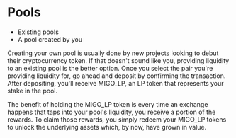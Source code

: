 # Pools

* Existing pools
* A pool created by you

Creating your own pool is usually done by new projects looking to debut their cryptocurrency token. If that doesn't sound like you, providing liquidity to an existing pool is the better option. Once you select the pair you're providing liquidity for, go ahead and deposit by confirming the transaction. After depositing, you'll receive MIGO\_LP, an LP token that represents your stake in the pool.&#x20;

The benefit of holding the MIGO\_LP token is every time an exchange happens that taps into your pool's liquidity, you receive a portion of the rewards. To claim those rewards, you simply redeem your MIGO\_LP tokens to unlock the underlying assets which, by now, have grown in value.

